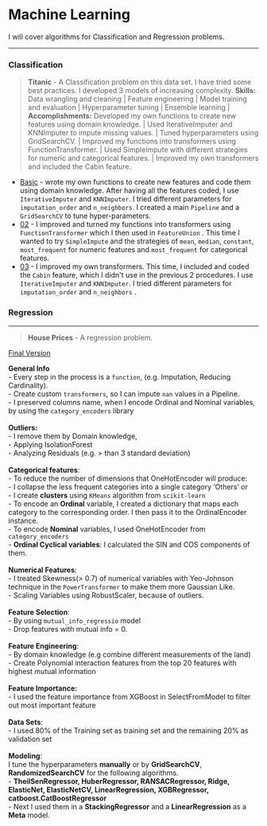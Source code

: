 ﻿# Machine Learning
I will cover algorithms for Classification and Regression problems. 



---

### Classification

> **Titanic** - A Classification problem on this data set. I have tried some best practices. I developed 3 models of increasing complexity.
**Skills:** Data wrangling and cleaning | Feature engineering | Model training and evaluation | Hyperparameter tuning | Ensemble learning | **Accomplishments:** Developed my own functions to create new features using domain knowledge. | Used IterativeImputer and KNNImputer to impute missing values. | Tuned hyperparameters using GridSearchCV. | Improved my functions into transformers using FunctionTransformer. | Used SimpleImpute with different strategies for numeric and categorical features. | Improved my own transformers and included the Cabin feature.
 - [Basic](https://nbviewer.jupyter.org/github/antirrabia/DataMining-_-/blob/main/notebooks/Titanic_01.ipynb) - wrote my own functions to create new features and code them using domain knowledge. After having all the features coded, I use `IterativeImputer` and `KNNImputer`. I tried different parameters for `imputation_order` and `n_neighbors`. I created a main `Pipeline` and a `GridSearchCV` to tune hyper-parameters. 
 - [02](https://nbviewer.jupyter.org/github/antirrabia/DataMining-_-/blob/main/notebooks/Titanic_02.ipynb) - I improved and turned my functions into transformers using `FunctionTransformer` which I then used in `FeatureUnion` . This time I wanted to try `SimpleImpute` and the strategies of `mean`, `median`, `constant`, `most_frequent` for numeric features and `most_frequent` for categorical features. 
 - [03](https://nbviewer.jupyter.org/github/antirrabia/DataMining-_-/blob/main/notebooks/Titanic_03.ipynb) - I improved my own transformers. This time, I included and coded the `Cabin` feature, which I didn't use in the previous 2 procedures. I use `IterativeImputer` and `KNNImputer`. I tried different parameters for `imputation_order` and `n_neighbors` .  


### Regression

---

> **House Prices** - A regression problem. 

[Final Version](https://nbviewer.jupyter.org/github/antirrabia/DataMining-_-/blob/main/notebooks/HousePrices.ipynb) 

 **General Info** <br />  - Every step in the process is a `function`, (e.g. Imputation, Reducing Cardinality). <br /> - Create custom `transformers`, so I can impute `nan` values in a Pipeline. <br /> - I preserved  columns name, when I encode Ordinal and Nominal variables, by using  the `category_encoders` library <br /> <br /> **Outliers:** <br /> - I remove them by Domain knowledge, <br /> - Applying IsolationForest<br /> - Analyzing Residuals (e.g. > than 3 standard deviation) <br /> <br /> **Categorical features**:   <br /> - To reduce the number of dimensions that OneHotEncoder will produce: <br /> - I collapse the less frequent categories into a single category ‘Others’ or <br /> - I create **clusters** using `KMeans` algorithm from `scikit-learn` <br /> - To encode an **Ordinal** variable, I created a dictionary that maps each category to the corresponding order. I then pass it to the OrdinalEncoder instance.<br /> - To encode **Nominal** variables, I used OneHotEncoder from `category_encoders`<br /> - **Ordinal Cyclical variables**: I calculated the SIN and COS components of them.       <br /> <br /> **Numerical Features**: <br /> - I treated Skewness(> 0.7) of numerical variables with Yeo-Johnson technique in the `PowerTransformer` to make them more Gaussian Like.<br /> - Scaling Variables using RobustScaler, because of outliers.   <br /> <br /> **Feature Selection**: <br /> - By using `mutual_info_regressio` model <br /> - Drop features with mutual info = 0.    <br /> <br /> **Feature Engineering**: <br /> - By domain knowledge (e.g combine different measurements of the land)<br /> - Create Polynomial interaction features from the top 20 features with highest mutual information <br /> <br />  **Feature Importance:**  <br /> - I used the feature importance from XGBoost in SelectFromModel to filter out most important feature  <br /> <br />  **Data Sets**: <br />  - I used 80% of the Training set as training set and the remaining 20% as validation set  <br /> <br /> **Modeling**: <br /> I tune the hyperparameters **manually** or by **GridSearchCV**, **RandomizedSearchCV** for the following algorithms. <br/> - **TheilSenRegressor, HuberRegressor, RANSACRegressor, Ridge, ElasticNet, ElasticNetCV, LinearRegression, XGBRegressor, catboost.CatBoostRegressor** <br />    - Next I used them in a **StackingRegressor**  and a **LinearRegression** as a **Meta** model.  <br /> 


